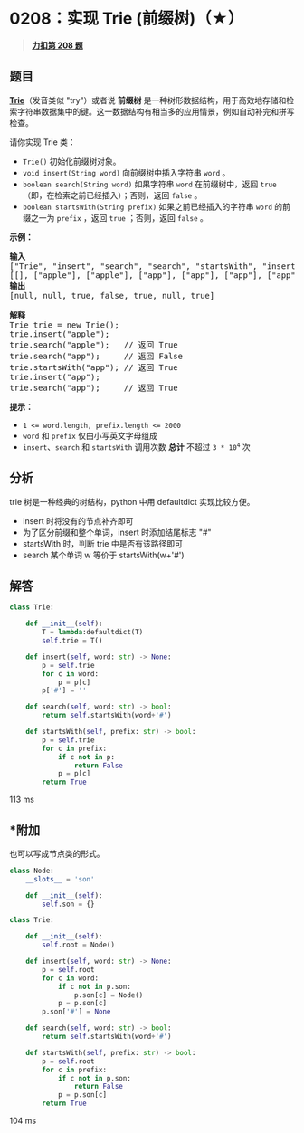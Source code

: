 # 0208：实现 Trie (前缀树)（★）


> <u>**[力扣第 208 题](https://leetcode.cn/problems/implement-trie-prefix-tree/)**</u>

## 题目

<p><strong><a href="https://baike.baidu.com/item/字典树/9825209?fr=aladdin" target="_blank">Trie</a></strong>（发音类似 "try"）或者说 <strong>前缀树</strong> 是一种树形数据结构，用于高效地存储和检索字符串数据集中的键。这一数据结构有相当多的应用情景，例如自动补完和拼写检查。</p>

<p>请你实现 Trie 类：</p>

<ul>
<li><code>Trie()</code> 初始化前缀树对象。</li>
<li><code>void insert(String word)</code> 向前缀树中插入字符串 <code>word</code> 。</li>
<li><code>boolean search(String word)</code> 如果字符串 <code>word</code> 在前缀树中，返回 <code>true</code>（即，在检索之前已经插入）；否则，返回 <code>false</code> 。</li>
<li><code>boolean startsWith(String prefix)</code> 如果之前已经插入的字符串 <code>word</code> 的前缀之一为 <code>prefix</code> ，返回 <code>true</code> ；否则，返回 <code>false</code> 。</li>
</ul>



<p><strong>示例：</strong></p>

<pre>
<strong>输入</strong>
["Trie", "insert", "search", "search", "startsWith", "insert", "search"]
[[], ["apple"], ["apple"], ["app"], ["app"], ["app"], ["app"]]
<strong>输出</strong>
[null, null, true, false, true, null, true]

<strong>解释</strong>
Trie trie = new Trie();
trie.insert("apple");
trie.search("apple");   // 返回 True
trie.search("app");     // 返回 False
trie.startsWith("app"); // 返回 True
trie.insert("app");
trie.search("app");     // 返回 True
</pre>



<p><strong>提示：</strong></p>

<ul>
<li><code>1 <= word.length, prefix.length <= 2000</code></li>
<li><code>word</code> 和 <code>prefix</code> 仅由小写英文字母组成</li>
<li><code>insert</code>、<code>search</code> 和 <code>startsWith</code> 调用次数 <strong>总计</strong> 不超过 <code>3 * 10<sup>4</sup></code> 次</li>
</ul>


## 分析

trie 树是一种经典的树结构，python 中用 defaultdict 实现比较方便。
- insert 时将没有的节点补齐即可
- 为了区分前缀和整个单词，insert 时添加结尾标志 "#"
- startsWith 时，判断 trie 中是否有该路径即可
- search 某个单词 w 等价于 startsWith(w+'#')


## 解答

```python
class Trie:

    def __init__(self):
        T = lambda:defaultdict(T)
        self.trie = T()

    def insert(self, word: str) -> None:
        p = self.trie
        for c in word:
            p = p[c]
        p['#'] = ''

    def search(self, word: str) -> bool:
        return self.startsWith(word+'#')

    def startsWith(self, prefix: str) -> bool:
        p = self.trie
        for c in prefix:
            if c not in p:
                return False
            p = p[c]
        return True
```
113 ms

## *附加

也可以写成节点类的形式。


```python
class Node:
    __slots__ = 'son'

    def __init__(self):
        self.son = {}

class Trie:

    def __init__(self):
        self.root = Node()

    def insert(self, word: str) -> None:
        p = self.root
        for c in word:
            if c not in p.son:
                p.son[c] = Node()
            p = p.son[c]
        p.son['#'] = None

    def search(self, word: str) -> bool:
        return self.startsWith(word+'#')

    def startsWith(self, prefix: str) -> bool:
        p = self.root
        for c in prefix:
            if c not in p.son:
                return False
            p = p.son[c]
        return True
```
104 ms
